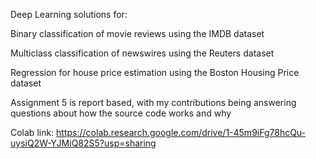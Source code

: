 Deep Learning solutions for:

Binary classification of movie reviews using the IMDB dataset

Multiclass classification of newswires using the Reuters dataset

Regression for house price estimation using the Boston Housing Price dataset

Assignment 5 is report based, with my contributions being answering questions about how the source code works and why

Colab link: https://colab.research.google.com/drive/1-45m9iFg78hcQu-uysiQ2W-YJMiQ82S5?usp=sharing

